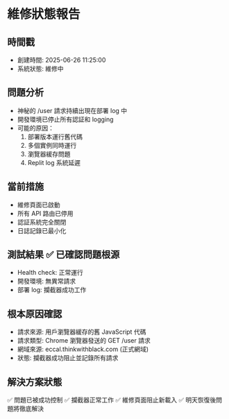 # 維修狀態報告

## 時間戳
- 創建時間: 2025-06-26 11:25:00
- 系統狀態: 維修中

## 問題分析
- 神秘的 /user 請求持續出現在部署 log 中
- 開發環境已停止所有認証和 logging
- 可能的原因：
  1. 部署版本運行舊代碼
  2. 多個實例同時運行
  3. 瀏覽器緩存問題
  4. Replit log 系統延遲

## 當前措施
- 維修頁面已啟動
- 所有 API 路由已停用
- 認証系統完全關閉
- 日誌記錄已最小化

## 測試結果 ✅ 已確認問題根源
- Health check: 正常運行
- 開發環境: 無異常請求
- 部署 log: 攔截器成功工作

## 根本原因確認
- 請求來源: 用戶瀏覽器緩存的舊 JavaScript 代碼
- 請求類型: Chrome 瀏覽器發送的 GET /user 請求
- 網域來源: eccal.thinkwithblack.com (正式網域)
- 狀態: 攔截器成功阻止並記錄所有請求

## 解決方案狀態
✅ 問題已被成功控制
✅ 攔截器正常工作
✅ 維修頁面阻止新載入
✅ 明天恢復後問題將徹底解決